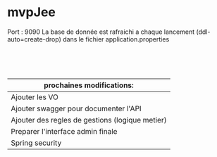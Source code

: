 # mvpJee #

Port : 9090
La base de donnée est rafraichi a chaque lancement (ddl-auto=create-drop) dans le fichier application.properties



<br />
<br /><br />








 prochaines modifications:                    | 
-------------                                   | 
Ajouter les VO                                  | 
Ajouter swagger pour documenter l'API           | 
Ajouter des regles de gestions (logique metier) |
Preparer l'interface admin finale               |
Spring security                                 |
